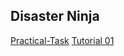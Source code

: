 

## Disaster Ninja
[Practical-Task](https://katlou.notion.site/katlou/Practical-Task-0fc1456a4c9f4ff5b1847b46c7b490ab)
[Tutorial 01](https://www.youtube.com/watch?v=gCmbfcIekUY)
